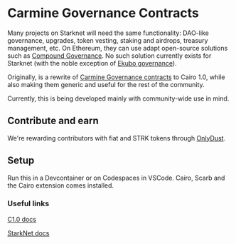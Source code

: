# Carmine Governance Contracts

Many projects on Starknet will need the same functionality: DAO-like governance, upgrades, token vesting, staking and airdrops,  treasury management, etc. On Ethereum, they can use adapt open-source solutions such as [Compound Governance](https://github.com/compound-finance/compound-protocol/tree/master/contracts/Governance). No such solution currently exists for Starknet (with the noble exception of [Ekubo governance](https://github.com/EkuboProtocol/governance/tree/main/src)).

Originally,  is a rewrite of [Carmine Governance contracts](https://github.com/CarmineOptions/carmine-protocol/tree/master/contracts/governance) to Cairo 1.0, while also making them generic and useful for the rest of the community.

Currently, this is being developed mainly with community-wide use in mind.

## Contribute and earn

We're rewarding contributors with fiat and STRK tokens through [OnlyDust](https://app.onlydust.com/p/carmine-options-amm).

## Setup

Run this in a Devcontainer or on Codespaces in VSCode. Cairo, Scarb and the Cairo extension comes installed.


### Useful links

[C1.0 docs](https://cairo-lang.org/docs/v1.0/index.html)

[StarkNet docs](https://docs.starknet.io/documentation/)
